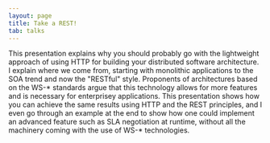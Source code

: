 ```yaml
---
layout: page
title: Take a REST!
tab: talks
---
```


<script src="http://speakerdeck.com/embed/4f39429ffe6466002101d84e.js">
</script>

This presentation explains why you should probably go with the lightweight
approach of using HTTP for building your distributed software architecture. I
explain where we come from, starting with monolithic applications to the SOA
trend and now the "RESTful" style. Proponents of architectures based on the
WS-* standards argue that this technology allows for more features and is
necessary for enterprisey applications. This presentation shows how you can
achieve the same results using HTTP and the REST principles, and I even go
through an example at the end to show how one could implement an advanced
feature such as SLA negotiation at runtime, without all the machinery coming
with the use of WS-* technologies.
